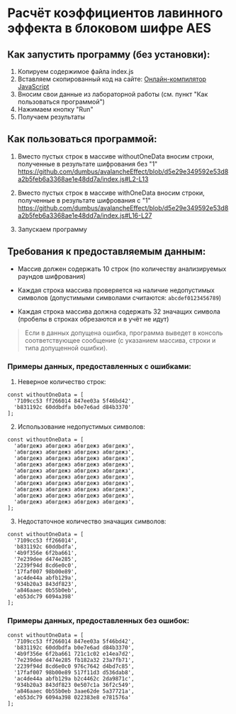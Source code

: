 # Расчёт коэффициентов лавинного эффекта в блоковом шифре AES

## Как запустить программу (без установки):

1. Копируем содержимое файла index.js
2. Вставляем скопированный код на сайте: [Онлайн-компилятор JavaScript](https://www.programiz.com/javascript/online-compiler/)
3. Вносим свои данные из лабораторной работы (см. пункт "Как пользоваться программой")
4. Нажимаем кнопку "Run"
5. Получаем результаты

## Как пользоваться программой:

1. Вместо пустых строк в массиве withoutOneData вносим строки, полученные в результате шифрования без "1"
https://github.com/dumbus/avalancheEffect/blob/d5e29e349592e53d8a2b5feb6a3368ae1e48dd7a/index.js#L2-L13

2. Вместо пустых строк в массиве withOneData вносим строки, полученные в результате шифрования с "1"
https://github.com/dumbus/avalancheEffect/blob/d5e29e349592e53d8a2b5feb6a3368ae1e48dd7a/index.js#L16-L27

3. Запускаем программу

## Требования к предоставляемым данным:

* Массив должен содержать 10 строк (по количеству анализируемых раундов шифрования)

* Каждая строка массива проверяется на наличие недопустимых символов (допустимыми символами считаются: `abcdef0123456789`)

* Каждая строка массива должна содержать 32 значащих символа (пробелы в строках обрезаются и в учёт не идут)

> Если в данных допущена ошибка, программа выведет в консоль соответствующее сообщение (с указанием массива, строки и типа допущенной ошибки).

### Примеры данных, предоставленных с ошибками:

1. Неверное количество строк:

```
const withoutOneData = [
  '7109cc53 ff266014 847ee03a 5f46bd42',
  'b831192c 60ddbdfa b0e7e6ad d84b3370'
];
```

2. Использование недопустимых символов:
```
const withoutOneData = [
  'абвгдежз абвгдежз абвгдежз абвгдежз',
  'абвгдежз абвгдежз абвгдежз абвгдежз',
  'абвгдежз абвгдежз абвгдежз абвгдежз',
  'абвгдежз абвгдежз абвгдежз абвгдежз',
  'абвгдежз абвгдежз абвгдежз абвгдежз',
  'абвгдежз абвгдежз абвгдежз абвгдежз',
  'абвгдежз абвгдежз абвгдежз абвгдежз',
  'абвгдежз абвгдежз абвгдежз абвгдежз',
  'абвгдежз абвгдежз абвгдежз абвгдежз',
  'абвгдежз абвгдежз абвгдежз абвгдежз',
];
```

3. Недостаточное количество значащих символов:
```
const withoutOneData = [
  '7109cc53 ff266014',
  'b831192c 60ddbdfa',
  '4b9f356e 6f2ba661',
  '7e239dee d474e285',
  '2239f94d 8cd6e0c0',
  '17faf007 98b00e89',
  'ac4de44a abfb129a',
  '934b20a3 843df823',
  'a846aaec 0b55b0eb',
  'eb53dc79 6094a398'
];
```

### Примеры данных, предоставленных без ошибок:

```
const withoutOneData = [
  '7109cc53 ff266014 847ee03a 5f46bd42',
  'b831192c 60ddbdfa b0e7e6ad d84b3370',
  '4b9f356e 6f2ba661 721c1c02 e14ea7d2',
  '7e239dee d474e285 fb182a32 23a7fb71',
  '2239f94d 8cd6e0c0 976c7642 d4bd7c85',
  '17faf007 98b00e89 517f11d3 d536dab8',
  'ac4de44a abfb129a b2c4462c 2da9871c',
  '934b20a3 843df823 0e507c1a 36f2c549',
  'a846aaec 0b55b0eb 3aae62de 5a37721a',
  'eb53dc79 6094a398 022383e8 e781576a'
];
```
